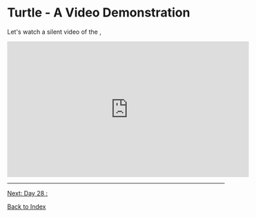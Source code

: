 # Turtle - A Video Demonstration 

Let's watch a silent video of the ,

<iframe width="560" height="315" src="https://www.youtube.com/embed/wG-h0-bb9ek" frameborder="0" allow="accelerometer; autoplay; clipboard-write; encrypted-media; gyroscope; picture-in-picture" allowfullscreen></iframe>

---

[Next: Day 28 : ](28-day28.md)

[Back to Index](index.md)

